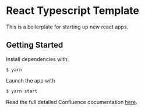 # React Typescript Template

This is a boilerplate for starting up new react apps.
## Getting Started

Install dependencies with:

    $ yarn

Launch the app with 

    $ yarn start
    
Read the full detailed Confluence documentation [here](https://zenaptix.atlassian.net/wiki/spaces/DF/pages/898007050/React+TypeScript+Boilerplate).

